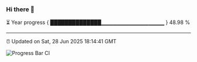 ### Hi there 👋

⏳ Year progress { ██████████████▁▁▁▁▁▁▁▁▁▁▁▁▁▁▁▁ } 48.98 %

---

⏰ Updated on Sat, 28 Jun 2025 18:14:41 GMT

![Progress Bar CI](https://github.com/Shyam-Makwana/GitHub-Actions-Demo/workflows/Progress%20Bar%20CI/badge.svg)
